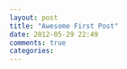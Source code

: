 ```yaml
---
layout: post
title: "Awesome First Post"
date: 2012-05-29 22:49
comments: true
categories: 
---
```

